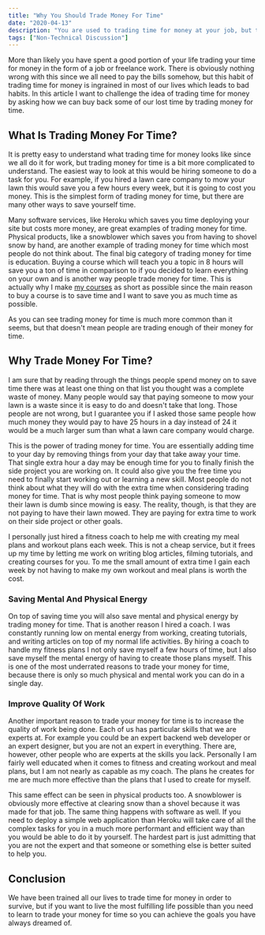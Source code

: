```yaml
---
title: "Why You Should Trade Money For Time"
date: "2020-04-13"
description: "You are used to trading time for money at your job, but trading your money for time is just as important if not more important."
tags: ["Non-Technical Discussion"]
---
```


More than likely you have spent a good portion of your life trading your time for money in the form of a job or freelance work. There is obviously nothing wrong with this since we all need to pay the bills somehow, but this habit of trading time for money is ingrained in most of our lives which leads to bad habits. In this article I want to challenge the idea of trading time for money by asking how we can buy back some of our lost time by trading money for time.

## What Is Trading Money For Time?

It is pretty easy to understand what trading time for money looks like since we all do it for work, but trading money for time is a bit more complicated to understand. The easiest way to look at this would be hiring someone to do a task for you. For example, if you hired a lawn care company to mow your lawn this would save you a few hours every week, but it is going to cost you money. This is the simplest form of trading money for time, but there are many other ways to save yourself time.

Many software services, like Heroku which saves you time deploying your site but costs more money, are great examples of trading money for time. Physical products, like a snowblower which saves you from having to shovel snow by hand, are another example of trading money for time which most people do not think about. The final big category of trading money for time is education. Buying a course which will teach you a topic in 8 hours will save you a ton of time in comparison to if you decided to learn everything on your own and is another way people trade money for time. This is actually why I make [my courses](https://courses.webdevsimplified.com/) as short as possible since the main reason to buy a course is to save time and I want to save you as much time as possible.

As you can see trading money for time is much more common than it seems, but that doesn't mean people are trading enough of their money for time.

## Why Trade Money For Time?

I am sure that by reading through the things people spend money on to save time there was at least one thing on that list you thought was a complete waste of money. Many people would say that paying someone to mow your lawn is a waste since it is easy to do and doesn't take that long. Those people are not wrong, but I guarantee you if I asked those same people how much money they would pay to have 25 hours in a day instead of 24 it would be a much larger sum than what a lawn care company would charge.

This is the power of trading money for time. You are essentially adding time to your day by removing things from your day that take away your time. That single extra hour a day may be enough time for you to finally finish the side project you are working on. It could also give you the free time you need to finally start working out or learning a new skill. Most people do not think about what they will do with the extra time when considering trading money for time. That is why most people think paying someone to mow their lawn is dumb since mowing is easy. The reality, though, is that they are not paying to have their lawn mowed. They are paying for extra time to work on their side project or other goals.

I personally just hired a fitness coach to help me with creating my meal plans and workout plans each week. This is not a cheap service, but it frees up my time by letting me work on writing blog articles, filming tutorials, and creating courses for you. To me the small amount of extra time I gain each week by not having to make my own workout and meal plans is worth the cost.

### Saving Mental And Physical Energy

On top of saving time you will also save mental and physical energy by trading money for time. That is another reason I hired a coach. I was constantly running low on mental energy from working, creating tutorials, and writing articles on top of my normal life activities. By hiring a coach to handle my fitness plans I not only save myself a few hours of time, but I also save myself the mental energy of having to create those plans myself. This is one of the most underrated reasons to trade your money for time, because there is only so much physical and mental work you can do in a single day.

### Improve Quality Of Work

Another important reason to trade your money for time is to increase the quality of work being done. Each of us has particular skills that we are experts at. For example you could be an expert backend web developer or an expert designer, but you are not an expert in everything. There are, however, other people who are experts at the skills you lack. Personally I am fairly well educated when it comes to fitness and creating workout and meal plans, but I am not nearly as capable as my coach. The plans he creates for me are much more effective than the plans that I used to create for myself.

This same effect can be seen in physical products too. A snowblower is obviously more effective at clearing snow than a shovel because it was made for that job. The same thing happens with software as well. If you need to deploy a simple web application than Heroku will take care of all the complex tasks for you in a much more performant and efficient way than you would be able to do it by yourself. The hardest part is just admitting that you are not the expert and that someone or something else is better suited to help you.

## Conclusion

We have been trained all our lives to trade time for money in order to survive, but if you want to live the most fulfilling life possible than you need to learn to trade your money for time so you can achieve the goals you have always dreamed of.
